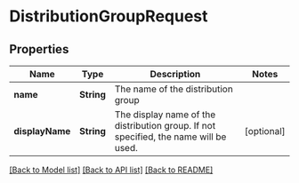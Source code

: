 # DistributionGroupRequest

## Properties
Name | Type | Description | Notes
------------ | ------------- | ------------- | -------------
**name** | **String** | The name of the distribution group | 
**displayName** | **String** | The display name of the distribution group. If not specified, the name will be used. | [optional] 

[[Back to Model list]](../README.md#documentation-for-models) [[Back to API list]](../README.md#documentation-for-api-endpoints) [[Back to README]](../README.md)


